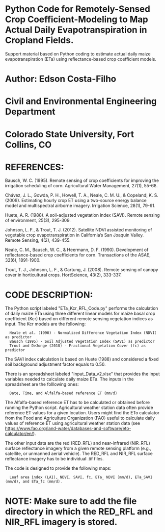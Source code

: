 # Python Code for Remotely-Sensed Crop Coefficient-Modeling to Map Actual Daily Evapotranspiration in Cropland Fields.

Support material based on Python coding to estimate actual daily maize evapotranspiration (ETa) using reflectance-based crop coefficient models.

# Author: Edson Costa-Filho
# Civil and Environmental Engineering Department
# Colorado State University, Fort Collins, CO

# REFERENCES:

Bausch, W. C. (1995). Remote sensing of crop coefficients for improving the irrigation scheduling of corn. Agricultural Water Management, 27(1), 55-68.

Chávez, J. L., Gowda, P. H., Howell, T. A., Neale, C. M. U., & Copeland, K. S. (2009). Estimating hourly crop ET using a two-source energy balance model and multispectral airborne imagery. Irrigation Science, 28(1), 79-91.

Huete, A. R. (1988). A soil-adjusted vegetation index (SAVI). Remote sensing of environment, 25(3), 295-309.

Johnson, L. F., & Trout, T. J. (2012). Satellite NDVI assisted monitoring of vegetable crop evapotranspiration in California’s San Joaquin Valley. Remote Sensing, 4(2), 439-455.

Neale, C. M., Bausch, W. C., & Heermann, D. F. (1990). Development of reflectance-based crop coefficients for corn. Transactions of the ASAE, 32(6), 1891-1900.

Trout, T. J., Johnson, L. F., & Gartung, J. (2008). Remote sensing of canopy cover in horticultural crops. HortScience, 43(2), 333-337.

# CODE DESCRIPTION:

The Python script labeled "ETa_Kcr_RFL_Code.py" performs the calculation of daily maize ETa using three different linear models for maize basal crop coefficient (Kcr) based on different remote sensing vegetation indices as input. The Kcr models are the following:

      Neale et al. (1990) - Normalized Difference Vegetation Index (NDVI) as predictor
      Bausch (1995) - Soil Adjusted Vegetation Index (SAVI) as predictor
      Trout and DeJonge (2018) - Fractional Vegetation Cover (fc) as predictor

The SAVI index calculation is based on Huete (1988) and considered a fixed soil background adjustment factor equals to 0.50.

There is an spreadsheet labeled "Input_Data_v2.xlsx" that provides the input variables needed to calculate daily maize ETa. The inputs in the spreadsheet are the folllowing ones:

      Date, Time, and Alfalfa-based reference ET (mm/d)

The Alfalfa-based reference ET has to be calculated or obtained before running the Python script. Agricultural weather station data often provide reference ET values for a given location. Users might find the ETo calculator from the Food and Agriculture Organization (FAO) useful to calculate daily values of reference ET using agricultural weather station data (see https://www.fao.org/land-water/databases-and-software/eto-calculator/en/).

The other input data are the red (RED_RFL) and near-infrared (NIR_RFL) surface reflectance imagery from a given remote sensing platform (e.g., satellite, or unmanned aerial vehicle). The RED_RFL and NIR_RFL surface reflectance imagery has to be individual .tif files.

The code is designed to provide the following maps:

      Leaf area index (LAI), NDVI, SAVI, fc, ETa_ NDVI (mm/d), ETa_SAVI (mm/d), and ETa_fc (mm/d).
      
# NOTE: Make sure to add the file directory in which the RED_RFL and NIR_RFL imagery is stored.


      
      
      
      
      

